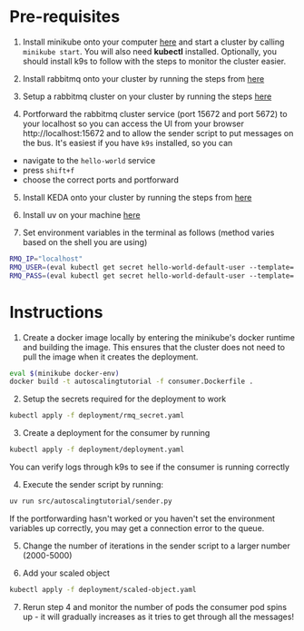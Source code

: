 # Pre-requisites

1. Install minikube onto your computer [here](https://minikube.sigs.k8s.io/docs/start/?arch=%2Fmacos%2Farm64%2Fstable%2Fbinary+download) and start a cluster by calling `minikube start`. You will also need **kubectl** installed. Optionally, you should install k9s to follow with the steps to monitor the cluster easier.

2. Install rabbitmq onto your cluster by running the steps from [here](https://www.rabbitmq.com/kubernetes/operator/quickstart-operator#install-the-rabbitmq-cluster-operator)

3. Setup a rabbitmq cluster on your cluster by running the steps [here](https://www.rabbitmq.com/kubernetes/operator/quickstart-operator#hello-rabbitmq)

4. Portforward the rabbitmq cluster service (port 15672 and port 5672) to your localhost so you can access the UI from your browser http://localhost:15672 and to allow the sender script to put messages on the bus. It's easiest if you have `k9s` installed, so you can

- navigate to the `hello-world` service
- press `shift+f`
- choose the correct ports and portforward

5. Install KEDA onto your cluster by running the steps from [here](https://keda.sh/docs/2.16/deploy/#install-2)

6. Install uv on your machine [here](https://docs.astral.sh/uv/getting-started/installation/#installing-uv)

7. Set environment variables in the terminal as follows (method varies based on the shell you are using)

```bash
RMQ_IP="localhost"
RMQ_USER=(eval kubectl get secret hello-world-default-user --template='{{.data.username | base64decode}}')
RMQ_PASS=(eval kubectl get secret hello-world-default-user --template='{{.data.password | base64decode}}')
```

# Instructions

1. Create a docker image locally by entering the minikube's docker runtime and building the image. This ensures that the cluster does not need to pull the image when it creates the deployment.

```bash
eval $(minikube docker-env)
docker build -t autoscalingtutorial -f consumer.Dockerfile .
```

2. Setup the secrets required for the deployment to work

```bash
kubectl apply -f deployment/rmq_secret.yaml
```

3. Create a deployment for the consumer by running

```bash
kubectl apply -f deployment/deployment.yaml
```

You can verify logs through k9s to see if the consumer is running correctly

4. Execute the sender script by running:

```bash
uv run src/autoscalingtutorial/sender.py
```

If the portforwarding hasn't worked or you haven't set the environment variables up correctly, you may get a connection error to the queue.

5. Change the number of iterations in the sender script to a larger number (2000-5000)

6. Add your scaled object

```bash
kubectl apply -f deployment/scaled-object.yaml
```

7. Rerun step 4 and monitor the number of pods the consumer pod spins up - it will gradually increases as it tries to get through all the messages!
